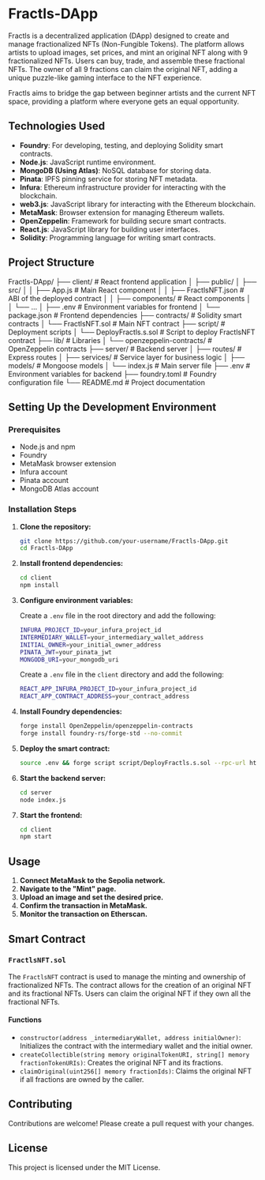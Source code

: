 # Fractls-DApp

Fractls is a decentralized application (DApp) designed to create and manage fractionalized NFTs (Non-Fungible Tokens). The platform allows artists to upload images, set prices, and mint an original NFT along with 9 fractionalized NFTs. Users can buy, trade, and assemble these fractional NFTs. The owner of all 9 fractions can claim the original NFT, adding a unique puzzle-like gaming interface to the NFT experience.

Fractls aims to bridge the gap between beginner artists and the current NFT space, providing a platform where everyone gets an equal opportunity.

## Technologies Used

- **Foundry**: For developing, testing, and deploying Solidity smart contracts.
- **Node.js**: JavaScript runtime environment.
- **MongoDB (Using Atlas)**: NoSQL database for storing data.
- **Pinata**: IPFS pinning service for storing NFT metadata.
- **Infura**: Ethereum infrastructure provider for interacting with the blockchain.
- **web3.js**: JavaScript library for interacting with the Ethereum blockchain.
- **MetaMask**: Browser extension for managing Ethereum wallets.
- **OpenZeppelin**: Framework for building secure smart contracts.
- **React.js**: JavaScript library for building user interfaces.
- **Solidity**: Programming language for writing smart contracts.

## Project Structure

Fractls-DApp/
├── client/ # React frontend application
│ ├── public/
│ ├── src/
│ │ ├── App.js # Main React component
│ │ ├── FractlsNFT.json # ABI of the deployed contract
│ │ ├── components/ # React components
│ │ └── ...
│ ├── .env # Environment variables for frontend
│ └── package.json # Frontend dependencies
├── contracts/ # Solidity smart contracts
│ └── FractlsNFT.sol # Main NFT contract
├── script/ # Deployment scripts
│ └── DeployFractls.s.sol # Script to deploy FractlsNFT contract
├── lib/ # Libraries
│ └── openzeppelin-contracts/ # OpenZeppelin contracts
├── server/ # Backend server
│ ├── routes/ # Express routes
│ ├── services/ # Service layer for business logic
│ ├── models/ # Mongoose models
│ └── index.js # Main server file
├── .env # Environment variables for backend
├── foundry.toml # Foundry configuration file
└── README.md # Project documentation


## Setting Up the Development Environment

### Prerequisites

- Node.js and npm
- Foundry
- MetaMask browser extension
- Infura account
- Pinata account
- MongoDB Atlas account

### Installation Steps

1. **Clone the repository:**

    ```sh
    git clone https://github.com/your-username/Fractls-DApp.git
    cd Fractls-DApp
    ```

2. **Install frontend dependencies:**

    ```sh
    cd client
    npm install
    ```

3. **Configure environment variables:**

    Create a `.env` file in the root directory and add the following:

    ```sh
    INFURA_PROJECT_ID=your_infura_project_id
    INTERMEDIARY_WALLET=your_intermediary_wallet_address
    INITIAL_OWNER=your_initial_owner_address
    PINATA_JWT=your_pinata_jwt
    MONGODB_URI=your_mongodb_uri
    ```

    Create a `.env` file in the `client` directory and add the following:

    ```sh
    REACT_APP_INFURA_PROJECT_ID=your_infura_project_id
    REACT_APP_CONTRACT_ADDRESS=your_contract_address
    ```

4. **Install Foundry dependencies:**

    ```sh
    forge install OpenZeppelin/openzeppelin-contracts
    forge install foundry-rs/forge-std --no-commit
    ```

5. **Deploy the smart contract:**

    ```sh
    source .env && forge script script/DeployFractls.s.sol --rpc-url https://sepolia.infura.io/v3/$INFURA_PROJECT_ID --private-key $YOUR_PRIVATE_KEY --broadcast
    ```

6. **Start the backend server:**

    ```sh
    cd server
    node index.js
    ```

7. **Start the frontend:**

    ```sh
    cd client
    npm start
    ```

## Usage

1. **Connect MetaMask to the Sepolia network.**
2. **Navigate to the "Mint" page.**
3. **Upload an image and set the desired price.**
4. **Confirm the transaction in MetaMask.**
5. **Monitor the transaction on Etherscan.**

## Smart Contract

### `FractlsNFT.sol`

The `FractlsNFT` contract is used to manage the minting and ownership of fractionalized NFTs. The contract allows for the creation of an original NFT and its fractional NFTs. Users can claim the original NFT if they own all the fractional NFTs.

#### Functions

- `constructor(address _intermediaryWallet, address initialOwner)`: Initializes the contract with the intermediary wallet and the initial owner.
- `createCollectible(string memory originalTokenURI, string[] memory fractionTokenURIs)`: Creates the original NFT and its fractions.
- `claimOriginal(uint256[] memory fractionIds)`: Claims the original NFT if all fractions are owned by the caller.

## Contributing

Contributions are welcome! Please create a pull request with your changes.

## License

This project is licensed under the MIT License.
